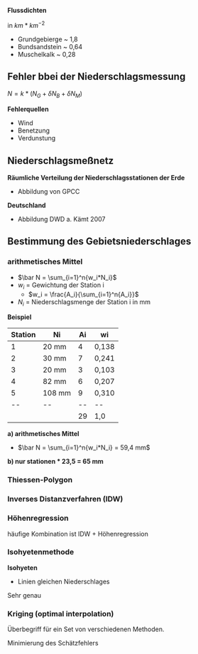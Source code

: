 **Flussdichten**

in $km * km^{-2}$

- Grundgebierge ~ 1,8 
- Bundsandstein ~ 0,64 
- Muschelkalk ~ 0,28

## Fehler bbei der Niederschlagsmessung

$N = k * (N_G + \delta N_B + \delta N_M)$

**Fehlerquellen**
- Wind
- Benetzung
- Verdunstung


## Niederschlagsmeßnetz

**Räumliche Verteilung der Niederschlagsstationen der Erde**
- Abbildung von GPCC

**Deutschland**
- Abbildung DWD a. Kämt 2007


## Bestimmung des Gebietsniederschlages

### arithmetisches Mittel

- $\bar N = \sum_{i=1}^n{w_i*N_i}$
- $w_i$ = Gewichtung der Station i
  - $w_i = \frac{A_i}{\sum_{i=1}^n{A_i}}$
- $N_i$ = Niederschlagsmenge der Station i in mm

**Beispiel**

| Station | Ni | Ai | wi |
| ------- | -- | -- | -- | 
| 1 | 20 mm | 4 | 0,138 |
| 2 | 30 mm | 7 | 0,241 |
| 3 | 20 mm | 3 | 0,103 |
| 4 | 82 mm | 6 | 0,207 |
| 5 | 108 mm | 9 | 0,310 |
| -- | -- | -- | -- | 
|   |       | 29 | 1,0 |

**a) arithmetisches Mittel**
- $\bar N = \sum_{i=1}^n{w_i*N_i} = 59,4 mm$

**b) nur stationen * 23,5 = 65 mm**


### Thiessen-Polygon

### Inverses Distanzverfahren (IDW)

### Höhenregression

häufige Kombination ist IDW + Höhenregression

### Isohyetenmethode

**Isohyeten**
- Linien gleichen Niederschlages

Sehr genau


### Kriging (optimal interpolation)

Überbegriff für ein Set von verschiedenen Methoden. 

Minimierung des Schätzfehlers
